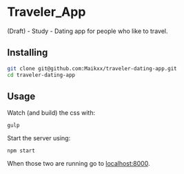 # Traveler_App

(Draft) - Study - Dating app for people who like to travel.

## Installing

```bash
git clone git@github.com:Maikxx/traveler-dating-app.git
cd traveler-dating-app
```

## Usage

Watch (and build) the css with:

```shell
gulp
```

Start the server using:

```shell
npm start
```

When those two are running go to [localhost:8000](<localhost:8000>).